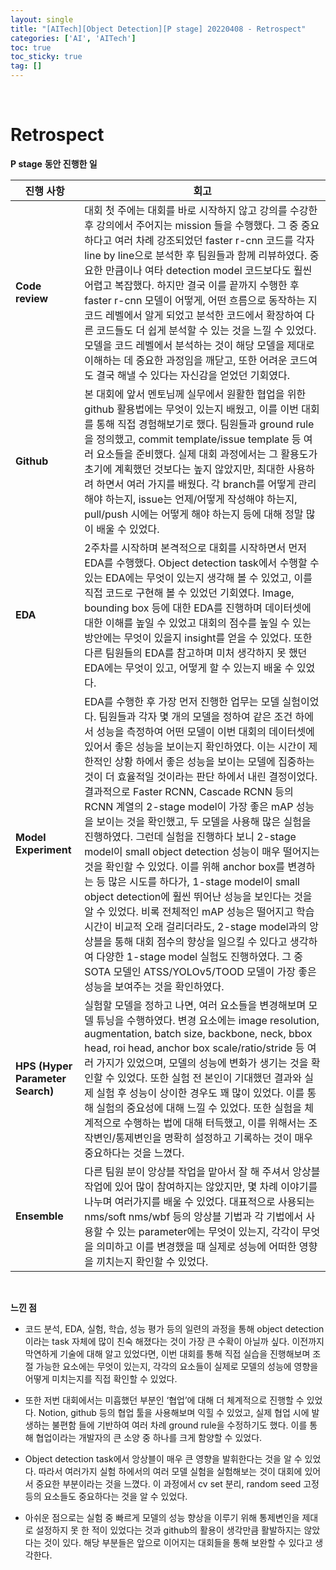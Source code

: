 ```yaml
---
layout: single
title: "[AITech][Object Detection][P stage] 20220408 - Retrospect"
categories: ['AI', 'AITech']
toc: true
toc_sticky: true
tag: []
---
```




<br>

# Retrospect

**P stage** **동안 진행한 일**

| **진행 사항**                    | **회고**                                                     |
| -------------------------------- | ------------------------------------------------------------ |
| **Code review**                  | 대회 첫 주에는 대회를 바로 시작하지 않고 강의를 수강한 후 강의에서  주어지는 mission 들을 수행했다. 그 중 중요하다고  여러 차례 강조되었던 faster r-cnn 코드를 각자 line  by line으로 분석한 후 팀원들과 함께 리뷰하였다. 중요한 만큼이나 여타 detection model 코드보다도 훨씬 어렵고 복잡했다. 하지만  결국 이를 끝까지 수행한 후 faster r-cnn 모델이 어떻게,  어떤 흐름으로 동작하는 지 코드 레벨에서 알게 되었고 분석한 코드에서 확장하여 다른 코드들도 더 쉽게 분석할 수 있는 것을 느낄  수 있었다. 모델을 코드 레벨에서 분석하는 것이 해당 모델을 제대로 이해하는 데 중요한 과정임을  깨닫고, 또한 어려운 코드여도 결국 해낼 수 있다는 자신감을 얻었던 기회였다. |
| **Github**                       | 본 대회에 앞서 멘토님께 실무에서 원활한 협업을 위한 github 활용법에는 무엇이 있는지 배웠고, 이를 이번 대회를  통해 직접 경험해보기로 했다. 팀원들과 ground rule을  정의했고, commit template/issue template 등 여러 요소들을 준비했다. 실제 대회 과정에서는 그 활용도가 초기에 계획했던 것보다는 높지 않았지만,  최대한 사용하려 하면서 여러 가지를 배웠다. 각 branch를  어떻게 관리해야 하는지, issue는 언제/어떻게 작성해야  하는지, pull/push 시에는 어떻게 해야 하는지 등에 대해 정말 많이 배울 수 있었다. |
| **EDA**                          | 2주차를 시작하며 본격적으로 대회를 시작하면서 먼저 EDA를 수행했다. Object detection task에서 수행할  수 있는 EDA에는 무엇이 있는지 생각해 볼 수 있었고, 이를  직접 코드로 구현해 볼 수 있었던 기회였다. Image, bounding box 등에 대한 EDA를 진행하며 데이터셋에 대한 이해를 높일 수 있었고 대회의 점수를 높일 수 있는 방안에는 무엇이 있을지 insight를 얻을 수 있었다. 또한 다른 팀원들의 EDA를 참고하며 미처 생각하지 못 했던 EDA에는 무엇이 있고, 어떻게 할 수 있는지 배울 수 있었다. |
| **Model Experiment**             | EDA를 수행한 후 가장 먼저 진행한 업무는 모델 실험이었다. 팀원들과 각자 몇 개의 모델을 정하여 같은 조건 하에서 성능을 측정하여 어떤 모델이 이번 대회의 데이터셋에  있어서 좋은 성능을 보이는지 확인하였다. 이는 시간이 제한적인 상황 하에서 좋은 성능을 보이는 모델에  집중하는 것이 더 효율적일 것이라는 판단 하에서 내린 결정이었다. 결과적으로 Faster RCNN, Cascade RCNN 등의 RCNN 계열의  2-stage model이 가장 좋은 mAP 성능을 보이는  것을 확인했고, 두 모델을 사용해 많은 실험을 진행하였다. 그런데 실험을 진행하다 보니 2-stage  model이 small object detection 성능이 매우 떨어지는 것을 확인할  수 있었다. 이를 위해 anchor box를 변경하는  등 많은 시도를 하다가, 1-stage model이 small  object detection에 훨씬 뛰어난 성능을 보인다는 것을 알 수 있었다. 비록  전체적인 mAP 성능은 떨어지고 학습 시간이 비교적 오래 걸리더라도, 2-stage model과의 앙상블을 통해 대회 점수의 향상을 일으킬 수 있다고 생각하여 다양한 1-stage model 실험도 진행하였다. 그 중 SOTA 모델인 ATSS/YOLOv5/TOOD 모델이 가장 좋은  성능을 보여주는 것을 확인하였다. |
| **HPS (Hyper Parameter Search)** | 실험할 모델을 정하고 나면, 여러  요소들을 변경해보며 모델 튜닝을 수행하였다. 변경 요소에는 image  resolution, augmentation, batch size, backbone, neck, bbox head, roi head,  anchor box scale/ratio/stride 등 여러 가지가 있었으며, 모델의  성능에 변화가 생기는 것을 확인할 수 있었다. 또한 실험 전 본인이 기대했던 결과와 실제 실험 후  성능이 상이한 경우도 꽤 많이 있었다. 이를 통해 실험의 중요성에 대해 느낄 수 있었다. 또한 실험을 체계적으로 수행하는 법에 대해 터득했고, 이를 위해서는  조작변인/통제변인을 명확히 설정하고 기록하는 것이 매우 중요하다는 것을 느꼈다. |
| **Ensemble**                     | 다른 팀원 분이 앙상블 작업을 맡아서 잘 해 주셔서 앙상블 작업에 있어  많이 참여하지는 않았지만, 몇 차례 이야기를 나누며 여러가지를 배울 수 있었다. 대표적으로 사용되는 nms/soft nms/wbf 등의 앙상블  기법과 각 기법에서 사용할 수 있는 parameter에는 무엇이 있는지, 각각이 무엇을 의미하고 이를 변경했을 때 실제로 성능에 어떠한 영향을 끼치는지 확인할 수 있었다. |

 

 <br>

**느낀 점**

* 코드 분석, EDA, 실험, 학습, 성능 평가 등의 일련의 과정을 통해 object detection이라는 task 자체에 많이 친숙 해졌다는 것이 가장 큰 수확이 아닐까 싶다. 이전까지 막연하게 기술에 대해 알고 있었다면, 이번 대회를 통해 직접 실습을 진행해보며 조절 가능한 요소에는 무엇이 있는지, 각각의 요소들이 실제로 모델의 성능에 영향을 어떻게 미치는지를 직접 확인할 수 있었다.

* 또한 저번 대회에서는 미흡했던 부분인 ‘협업’에 대해 더 체계적으로 진행할 수 있었다. Notion, github 등의 협업 툴을 사용해보며 익힐 수 있었고, 실제 협업 시에 발생하는 불편함 들에 기반하여 여러 차례 ground rule을 수정하기도 했다. 이를 통해 협업이라는 개발자의 큰 소양 중 하나를 크게 함양할 수 있었다.

* Object detection task에서 앙상블이 매우 큰 영향을 발휘한다는 것을 알 수 있었다. 따라서 여러가지 실험 하에서의 여러 모델 실험을 실험해보는 것이 대회에 있어서 중요한 부분이라는 것을 느꼈다. 이 과정에서 cv set 분리, random seed 고정 등의 요소들도 중요하다는 것을 알 수 있었다.

- 아쉬운 점으로는 실험 중 빠르게 모델의 성능 향상을 이루기 위해 통제변인을 제대로 설정하지 못 한 적이 있었다는 것과 github의 활용이 생각만큼 활발하지는 않았다는 것이 있다. 해당 부분들은 앞으로 이어지는 대회들을 통해 보완할 수 있다고 생각한다.







<br>

<br>
